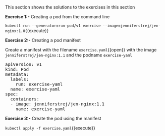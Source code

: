 This section shows the solutions to the exercises in this section

**Exercise 1:-** Creating a pod from the command line

`kubectl run --generator=run-pod/v1 exercise --image=jenniferstrej/jen-nginx:1.0`{{execute}}

**Exercise 2:-** Creating a pod manifest

Create a manifest with the filename `exercise.yaml`{{open}} with the image `jenniferstrej/jen-nginx:1.1` and the podname `exercise-yaml` 

<pre class="file"
data-filename="exercise.yaml"
data-target="replace">
apiVersion: v1
kind: Pod
metadata:
  labels:
    run: exercise-yaml
  name: exercise-yaml
spec:
  containers:
  - image: jenniferstrej/jen-nginx:1.1
    name: exercise-yaml</pre>

**Exercise 3:-** Create the pod using the manifest

`kubectl apply -f exercise.yaml`{{execute}}